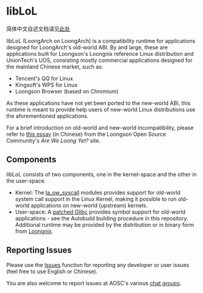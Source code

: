 libLoL
======

简体中文自述文档请见[此处](README.zh.md)

libLoL (LoongArch on LoongArch) is a compatibility runtime for applications
designed for LoongArch's old-world ABI. By and large, these are applications
built for Loongson's Loongnix reference Linux distribution and UnionTech's
UOS, consisting mostly commercial applications designed for the mainland
Chinese market, such as:

- Tencent's QQ for Linux
- Kingsoft's WPS for Linux
- Loongson Browser (based on Chromium)

As these applications have not yet been ported to the new-world ABI, this
runtime is meant to provide help users of new-world Linux distributions use
the aforementioned applications.

For a brief introduction on old-world and new-world incompatibility, please
refer to [this essay](https://areweloongyet.com/docs/old-and-new-worlds/) (in
Chinese) from the Loongson Open Source Community's *Are We Loong Yet?* site.

Components
----------

libLoL consists of two components, one in the kernel-space and the other in
the user-space.

- Kernel: The [la_ow_syscall](https://github.com/shankerwangmiao/la_ow_syscall)
  modules provides support for old-world system call support in the Linux
  Kernel, making it possible to run old-world applications on new-world
  (upstream) kernels.
- User-space: A [patched Glibc](https://github.com/AOSC-Dev/glibc-loongarch-oldworld)
  provides symbol support for old-world applications - see the Autobuild
  building procedure in this repository. Additional runtime may be provided
  by the distribution or in binary form from [Loongnix](https://www.loongson.cn/system/loongnix).

Reporting Issues
----------------

Please use the [Issues](https://github.com/AOSC-Dev/liblol/issues) function
for reporting any developer or user issues (feel free to use English or
Chinese).

You are also welcome to report issues at AOSC's various
[chat groups](https://aosc.io/contact/).
